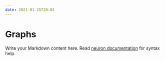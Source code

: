 ```yaml
---
date: 2021-01-25T20:04
---
```


# Graphs

Write your Markdown content here. Read [neuron documentation](https://neuron.zettel.page/2011404.html) for syntax help.

